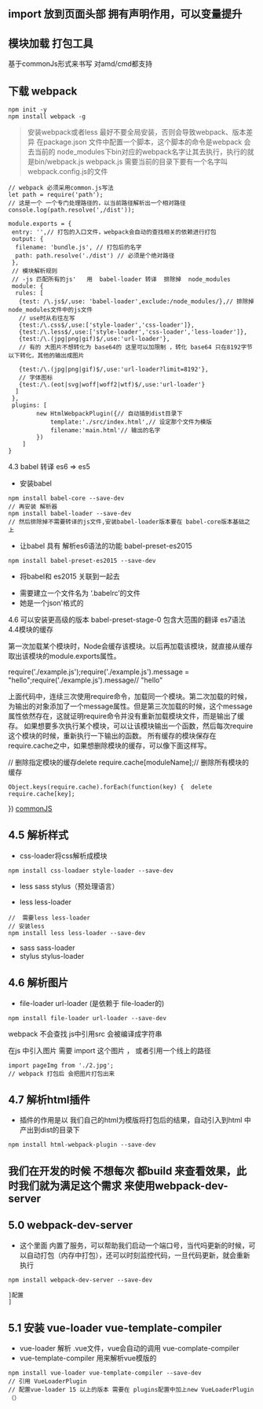 ## import 放到页面头部 拥有声明作用，可以变量提升
## 模块加载  打包工具
 基于commonJs形式来书写  对amd/cmd都支持
## 下载 webpack
```
npm init -y
npm install webpack -g
```
> 安装webpack或者less 最好不要全局安装，否则会导致webpack、版本差异
> 在package.json 文件中配置一个脚本，这个脚本的命令是webpack  会去当前的 node_modules下bin对应的webpack名字让其去执行，执行的就是bin/webpack.js   webpack.js 需要当前的目录下要有一个名字叫webpack.config.js的文件

```
// webpack 必须采用common.js写法
let path = require('path'); 
// 这是一个 一个专门处理路径的，以当前路径解析出一个相对路径
console.log(path.resolve(',/dist'));

module.exports = {
 entry: '',// 打包的入口文件，webpack会自动的查找相关的依赖进行打包
 output: {
  filename: 'bundle.js', // 打包后的名字
  path: path.resolve('./dist') // 必须是个绝对路径
 },
 // 模块解析规则
 // -js 匹配所有的js'   用  babel-loader 转译  排除掉  node_modules
 module: {
  rules: [
   {test: /\.js$/,use: 'babel-loader',exclude:/node_modules/},// 排除掉node_modules文件中的js文件
   // use时从右往左写
   {test:/\.css$/,use:['style-loader','css-loader']},
   {test:/\.less$/,use:['style-loader','css-loader','less-loader']},
   {test:/\.(jpg|png|gif)$/,use:'url-loader'},
   // 有的 大图片不想转化为 base64的 这里可以加限制 ，转化 base64 只在8192字节 以下转化，其他的输出成图片
   
   {test:/\.(jpg|png|gif)$/,use:'url-loader?limit=8192'},
   // 字体图标
   {test:/\.(eot|svg|woff|woff2|wtf)$/,use:'url-loader'}
  ]
 },
 plugins: [
        new HtmlWebpackPlugin({// 自动插到dist目录下
            template:'./src/index.html',// 设定那个文件为模版
            filename:'main.html'// 输出的名字
        })
    ]
}
```
4.3 babel 转译 es6 => es5
- 安装babel 
```
npm install babel-core --save-dev
// 再安装 解析器
npm install babel-loader --save-dev
// 然后排除掉不需要转译的js文件,安装babel-loader版本要在 babel-core版本基础之上

```
- 让babel 具有 解析es6语法的功能 babel-preset-es2015
```
npm install babel-preset-es2015 --save-dev
```
- 将babel和 es2015 关联到一起去
 + 需要建立一个文件名为  ‘.babelrc’的文件
 + 她是一个json'格式的 
 
4.6 可以安装更高级的版本  babel-preset-stage-0  包含大范围的翻译 es7语法
4.4模块的缓存

第一次加载某个模块时，Node会缓存该模块。以后再加载该模块，就直接从缓存取出该模块的module.exports属性。


require('./example.js');require('./example.js').message = "hello";require('./example.js').message// "hello"

上面代码中，连续三次使用require命令，加载同一个模块。第二次加载的时候，为输出的对象添加了一个message属性。但是第三次加载的时候，这个message属性依然存在，这就证明require命令并没有重新加载模块文件，而是输出了缓存。
如果想要多次执行某个模块，可以让该模块输出一个函数，然后每次require这个模块的时候，重新执行一下输出的函数。
所有缓存的模块保存在require.cache之中，如果想删除模块的缓存，可以像下面这样写。



// 删除指定模块的缓存delete require.cache[moduleName];// 删除所有模块的缓存
```
Object.keys(require.cache).forEach(function(key) {  delete require.cache[key];
```
})
[commonJS](http://www.php.cn/js-tutorial-387885.html)

## 4.5 解析样式
- css-loader将css解析成模块
 ```
 npm install css-loadaer style-loader --save-dev
 ```
- less sass stylus（预处理语言）
 + less less-loader 
  ```
  //  需要less less-loader
  // 安装less
  npm install less less-loader --save-dev
  ```
 + sass sass-loader
 + stylus stylus-loader 
 
## 4.6 解析图片
 - file-loader url-loader (是依赖于 file-loader的)
 ```
 npm install file-loader url-loader --save-dev
 ```
 webpack 不会查找  js中引用src   会被编译成字符串
 
 在js 中引入图片  需要 import 这个图片 ， 或者引用一个线上的路径
 ```
 import pageImg from './2.jpg';
 // webpack 打包后 会把图片打包出来
 ```
## 4.7 解析html插件
- 插件的作用是以 我们自己的html为模版将打包后的结果，自动引入到html 中 产出到dist的目录下
```
npm install html-webpack-plugin --save-dev
```
## 我们在开发的时候 不想每次 都build 来查看效果，此时我们就为满足这个需求 来使用webpack-dev-server
## 5.0 webpack-dev-server
- 这个里面 内置了服务，可以帮助我们启动一个端口号，当代吗更新的时候，可以自动打包（内存中打包），还可以时刻监控代码，一旦代码更新，就会重新执行
```
npm install webpack-dev-server --save-dev
```

    ]配置
    ]
    
## 5.1 安装 vue-loader vue-template-compiler

- vue-loader 解析 .vue文件，vue会自动的调用 vue-complate-compiler
- vue-template-compiler 用来解析vue模版的
```
npm install vue-loader vue-template-compiler --save-dev
// 引用 VueLoaderPlugin
// 配置vue-loader 15 以上的版本 需要在 plugins配置中加上new VueLoaderPlugin（）
```
